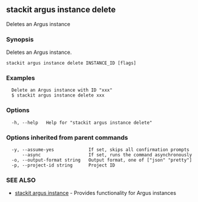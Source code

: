 ## stackit argus instance delete

Deletes an Argus instance

### Synopsis

Deletes an Argus instance.

```
stackit argus instance delete INSTANCE_ID [flags]
```

### Examples

```
  Delete an Argus instance with ID "xxx"
  $ stackit argus instance delete xxx
```

### Options

```
  -h, --help   Help for "stackit argus instance delete"
```

### Options inherited from parent commands

```
  -y, --assume-yes             If set, skips all confirmation prompts
      --async                  If set, runs the command asynchronously
  -o, --output-format string   Output format, one of ["json" "pretty"]
  -p, --project-id string      Project ID
```

### SEE ALSO

* [stackit argus instance](./stackit_argus_instance.md)	 - Provides functionality for Argus instances

